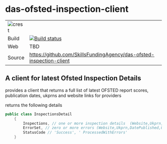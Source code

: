 # das-ofsted-inspection-client

|               |               |
| ------------- | ------------- |
|![crest](https://assets.publishing.service.gov.uk/static/images/govuk-crest-bb9e22aff7881b895c2ceb41d9340804451c474b883f09fe1b4026e76456f44b.png) ||
| Build | [![Build status](https://ci.appveyor.com/api/projects/status/j52iwixtxhqqnrbi?svg=true)](https://ci.appveyor.com/project/scottcowan/das-ofsted-inspection-client) |
| Web  | TBD |
| Source  | https://github.com/SkillsFundingAgency/das-ofsted-inspection-client  |

## A client for latest Ofsted Inspection Details

provides a client that returns a full list of latest OFSTED report scores, publication dates, ukprns and website links for providers

returns the following details

``` csharp
public class InspectionsDetail
    {
        Inspections, // one or more inspection details  (Website,Ukprn,DatePublished,OverallEffectiveness)
        ErrorSet, // zero or more errors (Website,Ukprn,DatePublished,OverallEffectiveness, lineNumber, Message)
        StatusCode // 'Success', ' ProcessedWithErrors'
    }
```

